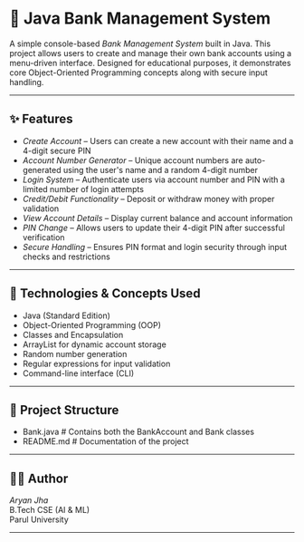 # 🏦 Java Bank Management System

A simple console-based *Bank Management System* built in Java. This project allows users to create and manage their own bank accounts using a menu-driven interface. Designed for educational purposes, it demonstrates core Object-Oriented Programming concepts along with secure input handling.

---

## ✨ Features

- *Create Account* – Users can create a new account with their name and a 4-digit secure PIN  
- *Account Number Generator* – Unique account numbers are auto-generated using the user's name and a random 4-digit number  
- *Login System* – Authenticate users via account number and PIN with a limited number of login attempts  
- *Credit/Debit Functionality* – Deposit or withdraw money with proper validation  
- *View Account Details* – Display current balance and account information  
- *PIN Change* – Allows users to update their 4-digit PIN after successful verification  
- *Secure Handling* – Ensures PIN format and login security through input checks and restrictions  

---

## 🧠 Technologies & Concepts Used

- Java (Standard Edition)
- Object-Oriented Programming (OOP)
- Classes and Encapsulation
- ArrayList for dynamic account storage
- Random number generation
- Regular expressions for input validation
- Command-line interface (CLI)

---

## 📁 Project Structure
- Bank.java # Contains both the BankAccount and Bank classes
- README.md # Documentation of the project
---

## 👨‍💻 Author

*Aryan Jha*  
B.Tech CSE (AI & ML)  
Parul University

---
